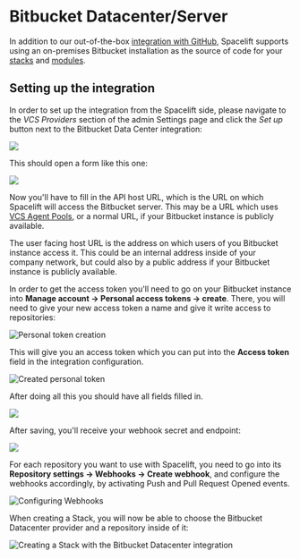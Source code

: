 # Bitbucket Datacenter/Server

In addition to our out-of-the-box [integration with GitHub](github.md), Spacelift supports using an on-premises Bitbucket installation as the source of code for your [stacks](../../concepts/stack/README.md) and [modules](../../vendors/terraform/module-registry.md).

## Setting up the integration

In order to set up the integration from the Spacelift side, please navigate to the _VCS Providers_ section of the admin Settings page and click the _Set up_ button next to the Bitbucket Data Center integration:

![](<../../assets/screenshots/image (100).png>)

This should open a form like this one:

![](<../../assets/screenshots/image (101).png>)

Now you'll have to fill in the API host URL, which is the URL on which Spacelift will access the Bitbucket server. This may be a URL which uses [VCS Agent Pools](../../concepts/vcs-agent-pools.md), or a normal URL, if your Bitbucket instance is publicly available.

The user facing host URL is the address on which users of you Bitbucket instance access it. This could be an internal address inside of your company network, but could also by a public address if your Bitbucket instance is publicly available.

In order to get the access token you'll need to go on your Bitbucket instance into **Manage account -> Personal access tokens -> create**. There, you will need to give your new access token a name and give it write access to repositories:

![Personal token creation](<../../assets/screenshots/image (65).png>)

This will give you an access token which you can put into the **Access token** field in the integration configuration.

![Created personal token](<../../assets/screenshots/image (66).png>)

After doing all this you should have all fields filled in.

![](<../../assets/screenshots/image (102).png>)

After saving, you'll receive your webhook secret and endpoint:

![](<../../assets/screenshots/image (103).png>)

For each repository you want to use with Spacelift, you need to go into its **Repository settings -> Webhooks -> Create webhook**, and configure the webhooks accordingly, by activating Push and Pull Request Opened events.

![Configuring Webhooks](<../../assets/screenshots/Screenshot 2022-02-04 at 12.02.27.png>)

When creating a Stack, you will now be able to choose the Bitbucket Datacenter provider and a repository inside of it:

![Creating a Stack with the Bitbucket Datacenter integration](<../../assets/screenshots/image (72).png>)
